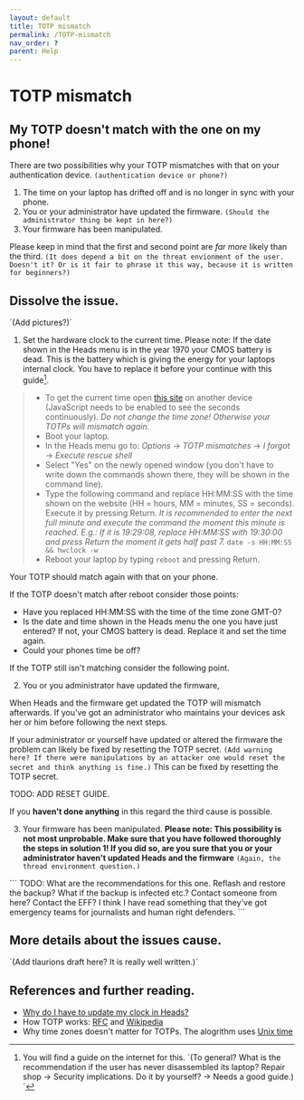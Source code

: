```yaml
---
layout: default
title: TOTP mismatch
permalink: /TOTP-mismatch
nav_order: ?
parent: Help
---
```


TOTP mismatch
===

My TOTP doesn't match with the one on my phone!
---

There are two possibilities why your TOTP mismatches with that on your authentication device. `(authentication device or phone?)`

1. The time on your laptop has drifted off and is no longer in sync with your phone.
2. You or your administrator have updated the firmware. `(Should the administrator thing be kept in here?)`
3. Your firmware has been manipulated.

Please keep in mind that the first and second point are *far more* likely than the third. `(It does depend a bit on the threat envionment of the user. Doesn't it? Or is it fair to phrase it this way, because it is written for beginners?)`

Dissolve the issue.
---

´(Add pictures?)´

1. Set the hardware clock to the current time.
Please note: If the date shown in the Heads menu is in the year 1970 your CMOS battery is dead. This is the battery which is giving the energy for your laptops internal clock. You have to replace it before your continue with this guide[^1].
[^1]: You will find a guide on the internet for this. ´(To general? What is the recommendation if the user has never disassembled its laptop? Repair shop -> Security implications. Do it by yourself? -> Needs a good guide.)´

> - To get the current time open [this site](https://time.is/GMT) on another device (JavaScript needs to be enabled to see the seconds continuously).
>	*Do not change the time zone! Otherwise your TOTPs will mismatch again.*
> - Boot your laptop.
> - In the Heads menu go to: *Options* -> *TOTP mismatches* -> *I forgot* -> *Execute rescue shell*
> - Select "Yes" on the newly opened window (you don't have to write down the commands shown there, they will be shown in the command line).
> - Type the following command and replace HH:MM:SS with the time shown on the website (HH = hours, MM = minutes, SS = seconds). Execute it by pressing Return.
>	*It is recommended to enter the next full minute and execute the command the moment this minute is reached.
>	E.g.: If it is 19:29:08, replace HH:MM:SS with 19:30:00 and press Return the moment it gets half past 7.*
>	`date -s HH:MM:SS && hwclock -w`
> - Reboot your laptop by typing `reboot` and pressing Return.


Your TOTP should match again with that on your phone.

If the TOTP doesn't match after reboot consider those points:
- Have you replaced HH:MM:SS with the time of the time zone GMT-0?
- Is the date and time shown in the Heads menu the one you have just entered? If not, your CMOS battery is dead. Replace it and set the time again.
- Could your phones time be off?

If the TOTP still isn't matching consider the following point.

2. You or you administrator have updated the firmware,

When Heads and the firmware get updated the TOTP will mismatch afterwards.
If you've got an administrator who maintains your devices ask her or him before following the next steps.

If your administrator or yourself have updated or altered the firmware the problem can likely be fixed by resetting the TOTP secret.
`(Add warning here? If there were manipulations by an attacker one would reset the secret and think anything is fine.)`
This can be fixed by resetting the TOTP secret.

TODO: ADD RESET GUIDE.

If you **haven't done anything** in this regard the third cause is possible. 

3. Your firmware has been manipulated.
**Please note: This possibility is not most unprobable. Make sure that you have followed thoroughly the steps in solution 1! If you did so, are you sure that you or your administrator haven't updated Heads and the firmware** `(Again, the thread environment question.)`

´´´
TODO: What are the recommendations for this one.
Reflash and restore the backup? What if the backup is infected etc.?
Contact someone from here? Contact the EFF? I think I have read something that they've got emergency teams for journalists and human right defenders.
´´´

More details about the issues cause.
---

´(Add tlaurions draft here? It is really well written.)´


References and further reading.
---
- [Why do I have to update my clock in Heads?](https://zeronet.now.im/1DMb3CV66qZPwJqkgm4z12nu8BrAwDoD4g/?Post:44:Setting+time+into+Heads+when+TOTP+code+is+bad)
- How TOTP works: [RFC](https://tools.ietf.org/html/rfc6238) and [Wikipedia](https://en.wikipedia.org/wiki/Time-based_One-time_Password_algorithm)
- Why time zones doesn't matter for TOTPs. The alogrithm uses [Unix time](https://en.wikipedia.org/wiki/Unix_time)

